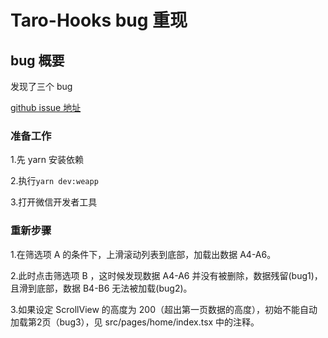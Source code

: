 # Taro-Hooks bug 重现

## bug 概要

发现了三个 bug
  
[github issue 地址](https://github.com/innocces/taro-hooks/issues/36)

### 准备工作

1.先 yarn 安装依赖

2.执行<code>yarn dev:weapp</code>

3.打开微信开发者工具

### 重新步骤

1.在筛选项 A 的条件下，上滑滚动列表到底部，加载出数据 A4-A6。

2.此时点击筛选项 B ，这时候发现数据 A4-A6 并没有被删除，数据残留(bug1)，且滑到底部，数据 B4-B6 无法被加载(bug2)。

3.如果设定 ScrollView 的高度为 200（超出第一页数据的高度），初始不能自动加载第2页（bug3），见 src/pages/home/index.tsx 中的注释。
